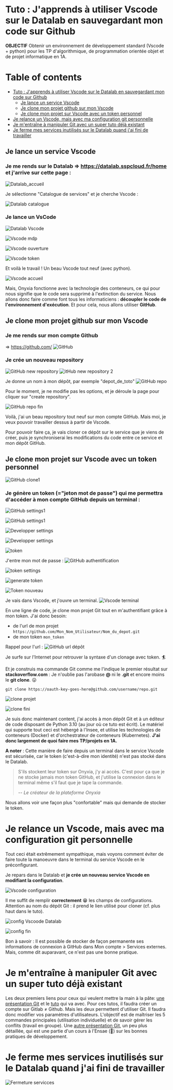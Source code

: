 # Tuto : J'apprends à utiliser Vscode sur le Datalab en sauvegardant mon code sur Github
**OBJECTIF** Obtenir un environnement de développement standard (Vscode + python) pour les TP d'algorithmique, de programmation orientée objet et de projet informatique en 1A. 


# Table of contents

- [Tuto : J'apprends à utiliser Vscode sur le Datalab en sauvegardant mon code sur Github](#tuto--japprends--utiliser-vscode-sur-le-datalab-en-sauvegardant-mon-code-sur-github)
  - [Je lance un service Vscode](#je-lance-un-service-vscode)
  - [Je clone mon projet github sur mon Vscode](#je-clone-mon-projet-github-sur-mon-vscode)
  - [Je clone mon projet sur Vscode avec un token personnel](#je-clone-mon-projet-sur-vscode-avec-un-token-personnel)
- [Je relance un Vscode, mais avec ma configuration git personnelle](#je-relance-un-vscode-mais-avec-ma-configuration-git-personnelle)
- [Je m'entraîne à manipuler Git avec un super tuto déjà existant](#je-mentrane--manipuler-git-avec-un-super-tuto-dj-existant)
- [Je ferme mes services inutilisés sur le Datalab quand j'ai fini de travailler](#je-ferme-mes-services-inutiliss-sur-le-datalab-quand-jai-fini-de-travailler)

## Je lance un service Vscode

### Je me rends sur le Datalab => https://datalab.sspcloud.fr/home et j'arrive sur cette page :
![Datalab_accueil](./img/Datalab_accueil.PNG)

Je sélectionne "Catalogue de services" et je cherche Vscode :

![Datalab catalogue](./img/Datalab_catalogue_fleche.PNG)

### Je lance un VsCode
![Datalab Vscode](./img/Datalab_Vscode_fleche.PNG)


![Vscode mdp](./img/Vscode_lancement_fleche.PNG)


![Vscode ouverture](./img/Vscode_ouverture_fleche.PNG)

![Vscode token](./img/Vscode_welcome_fleche.PNG)

Et voilà le travail  ! Un beau Vscode tout neuf (avec python). 

![Vscode accueil](./img/Vscode_acceuil.PNG)

Mais, Onyxia fonctionne avec la technologie des conteneurs, ce qui pour nous signifie que le code sera supprimé à l'extinction du service. Nous allons donc faire comme font tous les informaticiens : **découpler le code de l'environnement d'exécution**. Et pour cela, nous allons utiliser **GitHub**. 

## Je clone mon projet github sur mon Vscode

### Je me rends sur mon compte Github

=> https://github.com/
![GitHub](./img/GitHub_fleche.PNG)

### Je crée un nouveau repository 

![GitHub new repository](./img/GitHub_accueil_fleche.PNG)
![itHub new repository 2](./img/GitHub_repositories_fleche.PNG)

Je donne un nom à mon dépôt, par exemple "depot_de_toto"
![GitHub repo](./img/GitHub_creation_repo_fleche.PNG)

Pour le moment, je ne modifie pas les options, et je déroule la page pour cliquer sur "create repository".

![GitHub repo fin](./img/GitHub_create_repo_fin_fleche.PNG)

Voilà, j'ai un beau repository tout neuf sur mon compte GitHub. Mais moi, je veux pouvoir travailler dessus à partir de Vscode.

Pour pouvoir faire ça, je vais cloner ce dépôt sur le service que je viens de créer, puis je synchroniserai les modifications du code entre ce service et mon dépôt GitHub.



## Je clone mon projet sur Vscode avec un token personnel 

![GitHub clone1](./img/GitHub_toto_fleche.PNG)

### Je génère un token (="jeton mot de passe") qui me permettra d'accéder à mon compte GitHub depuis un terminal :

![GitHub settings1](./img/GitHub_settings_fleche.PNG)

![GitHub settings1](./img/GitHub_settings2_fleche.PNG)


![Developper settings](./img/Developper_settings_fleche.PNG)


![Developper settings](./img/Developper_settings2_fleche.PNG)


![token](./img/Token_fleche.PNG)

J'entre mon mot de passe :
![GitHub authentification](./img/GitHub_token_access_fleche.PNG)

![token settings](./img/Token_settings_fleche.png)



![generate token](./img/Generate_token_fleche.PNG)


![Token nouveau](./img/Token_new_fleche.PNG)

Je vais dans Vscode, et j'ouvre un terminal.
![Vscode terminal](./img/Vscode_terminal_fleche.PNG)

En une ligne de code, je clone mon projet Git tout en m'authentifiant grâce à mon token. J'ai donc besoin:

- de l'url de mon projet `https://github.com/Mon_Nom_Utilisateur/Nom_du_depot.git`
- de mon token `mon_token` 

Rappel pour l'url :
![GitHub url dépôt](./img/GitHub_url_fleche.PNG)

Je surfe sur l'Internet pour retrouver la syntaxe d'un clonage avec token. :surfer:

Et je construis ma commande Git comme me l'indique le premier résultat sur **stackoverflow.com** : Je n'oublie pas l'arobase **@** ni le **.git** et encore moins le **git clone**. :stuck_out_tongue:

```
git clone https://oauth-key-goes-here@github.com/username/repo.git 
```
![clone projet](./img/clone_fleche.PNG)


![clone fini](./img/clone_projet_fleche.PNG)

Je suis donc maintenant content, j'ai accès à mon dépôt Git et à un éditeur de code disposant de Python 3.10 (au jour où ce tuto est écrit). Le matériel qui supporte tout ceci est hébergé à l'Insee, et utilise les technologies de conteneurs (Docker) et d'orchestrateur de conteneurs (Kubernetes). **J'ai donc largement de quoi faire mes TP/projets en 1A.** 

**A noter** : Cette manière de faire depuis un terminal dans le service Vscode est sécurisée, car le token (c'est-à-dire mon identité) n'est pas stocké dans le Datalab. 
> S'ils stockent leur token sur Onyxia, j'y ai accès. C'est pour ça que je ne stocke jamais mon token GitHub, et j'utilise la connexion dans le terminal même s'il faut que je tape la commande.
>
> -- <cite>Le créateur de la plateforme Onyxia</cite>

Nous allons voir une façon plus "confortable" mais qui demande de stocker le token. 
# Je relance un Vscode, mais avec ma configuration git personnelle
Tout ceci était extrêmement sympathique, mais voyons comment éviter de faire toute la manoeuvre dans le terminal du service Vscode en le préconfigurant.

Je repars dans le Datalab et **je crée un nouveau service Vscode en modifiant la configuration**.

![Vscode configuration](./img/configuration_Vscode_fleche.PNG)

Il me suffit de remplir **correctement**  :grin: les champs de configurations. Attention au nom du dépôt Git : il prend le lien utilisé pour cloner (cf. plus haut dans le tuto).

![config Vscoode Datalab](./img/configuration_datalab_git_fleche.PNG)

![config fin ](./img/config_vscode_fleche.PNG)

Bon à savoir : Il est possible de stocker de façon permanente ses informations de connexion à GitHub dans Mon compte > Services externes. Mais, comme dit auparavant, ce n'est pas une bonne pratique.

# Je m'entraîne à manipuler Git avec un super tuto déjà existant

Les deux premiers liens pour ceux qui veulent mettre la main à la pâte:
[une présentation Git](https://hackmd.io/AOSXJAJiR4q7GKdbiKcKsw)
et le [tuto](https://hackmd.io/BdGZF6qOTk2qvzAlvrz_WA) qui va avec. Pour ces tutos, il faudra créer un compte sur Gitlab $\neq$ Github. Mais les deux permettent d'utiliser Git. Il faudra donc modifier vos paramètres d'utilisateurs. L'objectif est de maîtriser les 5 commandes principales (utilisation individuelle) et de savoir gérer les conflits (travail en groupe).
Une [autre présentation Git](https://ensae-reproductibilite.netlify.app/git/), un peu plus détaillée, qui est une partie d'un cours à l'Ensae (:revolving_hearts:) sur les bonnes pratiques de développement. 

# Je ferme mes services inutilisés sur le Datalab quand j'ai fini de travailler

![Fermeture servicces](./img/Fermeture_services_fleche.PNG)
